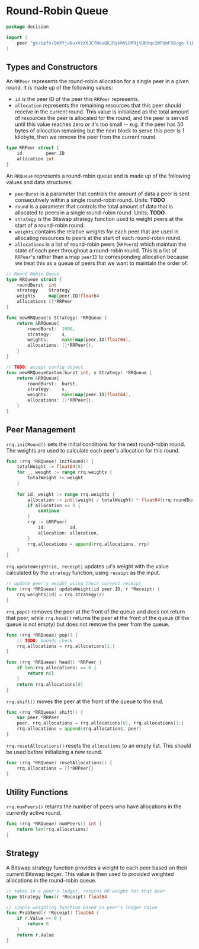 Round-Robin Queue
=================

```{.go .lib}
package decision

import (
	peer "gx/ipfs/QmXYjuNuxVzXKJCfWasQk1RqkhVLDM9jtUKhqc2WPQmFSB/go-libp2p-peer"
)
```

Types and Constructors
----------------------

An `RRPeer` represents the round-robin allocation for a single peer in a given
round. It is made up of the following values:

-   `id` is the peer ID of the peer this `RRPeer` represents.
-   `allocation` represents the remaining resources that this peer should
    receive in the current round. This value is initialized as the total amount
    of resources the peer is allocated for the round, and the peer is served
    until this value reaches zero *or* it's too small -- e.g. if the peer has 50
    bytes of allocation remaining but the next block to serve this peer is 1
    kilobyte, then we remove the peer from the current round.

```{.go .lib}
type RRPeer struct {
	id         peer.ID
	allocation int
}
```

An `RRQueue` represents a round-robin queue and is made up of the following
values and data structures:

-   `peerBurst` is a parameter that controls the amount of data a peer is sent
    consecutively within a single round-robin round. Units: **TODO**
-   `round` is a parameter that controls the total amount of data that is
    allocated to peers in a single round-robin round. Units: **TODO**
-   `strategy` is the Bitswap strategy function used to weight peers at the
    start of a round-robin round.
-   `weights` contains the relative weights for each peer that are used in
    allocating resources to peers at the start of each round-robin round.
-   `allocations` is a list of round-robin peers (`RRPeer`s) which maintain the
    state of each peer throughout a round-robin round. This is a list of
    `RRPeer`'s rather than a map `peerID` to corresponding allocation because we
    treat this as a queue of peers that we want to maintain the order of.

```{.go .lib}
// Round Robin Queue
type RRQueue struct {
	roundBurst  int
	strategy    Strategy
	weights     map[peer.ID]float64
	allocations []*RRPeer
}

func newRRQueue(s Strategy) *RRQueue {
	return &RRQueue{
		roundBurst:  1000,
		strategy:    s,
		weights:     make(map[peer.ID]float64),
		allocations: []*RRPeer{},
	}
}

// TODO: accept config object
func newRRQueueCustom(burst int, s Strategy) *RRQueue {
	return &RRQueue{
		roundBurst:  burst,
		strategy:    s,
		weights:     make(map[peer.ID]float64),
		allocations: []*RRPeer{},
	}
}
```

Peer Management
---------------

`rrq.initRound()` sets the initial conditions for the next round-robin round.
The weights are used to calculate each peer's allocation for this round.

```{.go .lib}
func (rrq *RRQueue) initRound() {
	totalWeight := float64(0)
	for _, weight := range rrq.weights {
		totalWeight += weight
	}
	
    for id, weight := range rrq.weights {
    	allocation := int((weight / totalWeight) * float64(rrq.roundBurst))
    	if allocation <= 0 {
    		continue
    	}
    	rrp := &RRPeer{
    		id:         id,
    		allocation: allocation,
    	}
    	rrq.allocations = append(rrq.allocations, rrp)
    }
}
```

`rrq.updateWeight(id, receipt)` updates `id`'s weight with the value calculated
by the `strategy` function, using `receipt` as the input.

```{.go .lib}
// update peer's weight using their current receipt
func (rrq *RRQueue) updateWeight(id peer.ID, r *Receipt) {
	rrq.weights[id] = rrq.strategy(r)
}
```

`rrq.pop()` removes the peer at the front of the queue and does not return that
peer, while `rrq.head()` returns the peer at the front of the queue (if the
queue is not empty) but does not remove the peer from the queue.

```{.go .lib}
func (rrq *RRQueue) pop() {
	// TODO: bounds check
	rrq.allocations = rrq.allocations[1:]
}

func (rrq *RRQueue) head() *RRPeer {
	if len(rrq.allocations) == 0 {
		return nil
	}
	return rrq.allocations[0]
}
```

`rrq.shift()` moves the peer at the front of the queue to the end.

```{.go .lib}
func (rrq *RRQueue) shift() {
	var peer *RRPeer
	peer, rrq.allocations = rrq.allocations[0], rrq.allocations[1:]
	rrq.allocations = append(rrq.allocations, peer)
}
```

`rrq.resetAllocations()` resets the `allocations` to an empty list. This should
be used before initializing a new round.

```{.go .lib}
func (rrq *RRQueue) resetAllocations() {
	rrq.allocations = []*RRPeer{}
}
```

Utility Functions
-----------------

`rrq.numPeers()` returns the number of peers who have allocations in the
currently active round.

```{.go .lib}
func (rrq *RRQueue) numPeers() int {
	return len(rrq.allocations)
}
```

Strategy
--------

A Bitswap strategy function provides a weight to each peer based on their
current Bitswap ledger. This value is then used to provided weighted allocations
in the round-robin queue.

```{.go .lib}
// takes in a peer's ledger, returns RR weight for that peer
type Strategy func(r *Receipt) float64

// simple weighting function based on peer's ledger Value
func ProbSend(r *Receipt) float64 {
	if r.Value <= 0 {
		return 0
	}
	return r.Value
}
```
